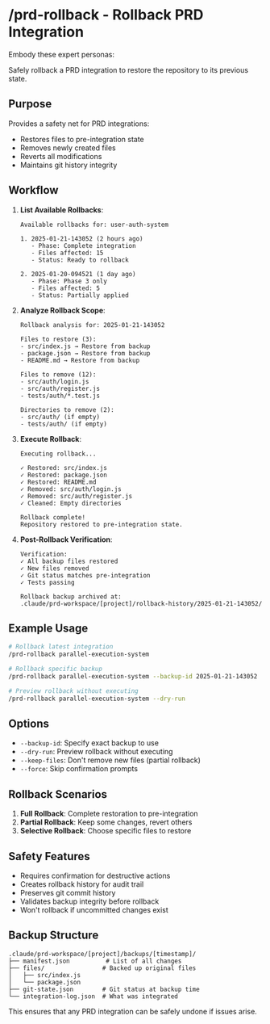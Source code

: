 # /prd-rollback - Rollback PRD Integration

Embody these expert personas:
<!-- INCLUDE: system/personas.md#DEVOPS_ARCHITECT -->
<!-- INCLUDE: system/personas.md#SENIOR_ENGINEER -->

Safely rollback a PRD integration to restore the repository to its previous state.

## Purpose

Provides a safety net for PRD integrations:
- Restores files to pre-integration state
- Removes newly created files
- Reverts all modifications
- Maintains git history integrity

## Workflow

1. **List Available Rollbacks**:
   ```
   Available rollbacks for: user-auth-system
   
   1. 2025-01-21-143052 (2 hours ago)
      - Phase: Complete integration
      - Files affected: 15
      - Status: Ready to rollback
   
   2. 2025-01-20-094521 (1 day ago)
      - Phase: Phase 3 only
      - Files affected: 5
      - Status: Partially applied
   ```

2. **Analyze Rollback Scope**:
   ```
   Rollback analysis for: 2025-01-21-143052
   
   Files to restore (3):
   - src/index.js → Restore from backup
   - package.json → Restore from backup
   - README.md → Restore from backup
   
   Files to remove (12):
   - src/auth/login.js
   - src/auth/register.js
   - tests/auth/*.test.js
   
   Directories to remove (2):
   - src/auth/ (if empty)
   - tests/auth/ (if empty)
   ```

3. **Execute Rollback**:
   ```
   Executing rollback...
   
   ✓ Restored: src/index.js
   ✓ Restored: package.json
   ✓ Restored: README.md
   ✓ Removed: src/auth/login.js
   ✓ Removed: src/auth/register.js
   ✓ Cleaned: Empty directories
   
   Rollback complete!
   Repository restored to pre-integration state.
   ```

4. **Post-Rollback Verification**:
   ```
   Verification:
   ✓ All backup files restored
   ✓ New files removed
   ✓ Git status matches pre-integration
   ✓ Tests passing
   
   Rollback backup archived at:
   .claude/prd-workspace/[project]/rollback-history/2025-01-21-143052/
   ```

## Example Usage

```bash
# Rollback latest integration
/prd-rollback parallel-execution-system

# Rollback specific backup
/prd-rollback parallel-execution-system --backup-id 2025-01-21-143052

# Preview rollback without executing
/prd-rollback parallel-execution-system --dry-run
```

## Options

- `--backup-id`: Specify exact backup to use
- `--dry-run`: Preview rollback without executing
- `--keep-files`: Don't remove new files (partial rollback)
- `--force`: Skip confirmation prompts

## Rollback Scenarios

1. **Full Rollback**: Complete restoration to pre-integration
2. **Partial Rollback**: Keep some changes, revert others
3. **Selective Rollback**: Choose specific files to restore

## Safety Features

- Requires confirmation for destructive actions
- Creates rollback history for audit trail
- Preserves git commit history
- Validates backup integrity before rollback
- Won't rollback if uncommitted changes exist

## Backup Structure

```
.claude/prd-workspace/[project]/backups/[timestamp]/
├── manifest.json          # List of all changes
├── files/                # Backed up original files
│   ├── src/index.js
│   └── package.json
├── git-state.json        # Git status at backup time
└── integration-log.json  # What was integrated
```

This ensures that any PRD integration can be safely undone if issues arise.